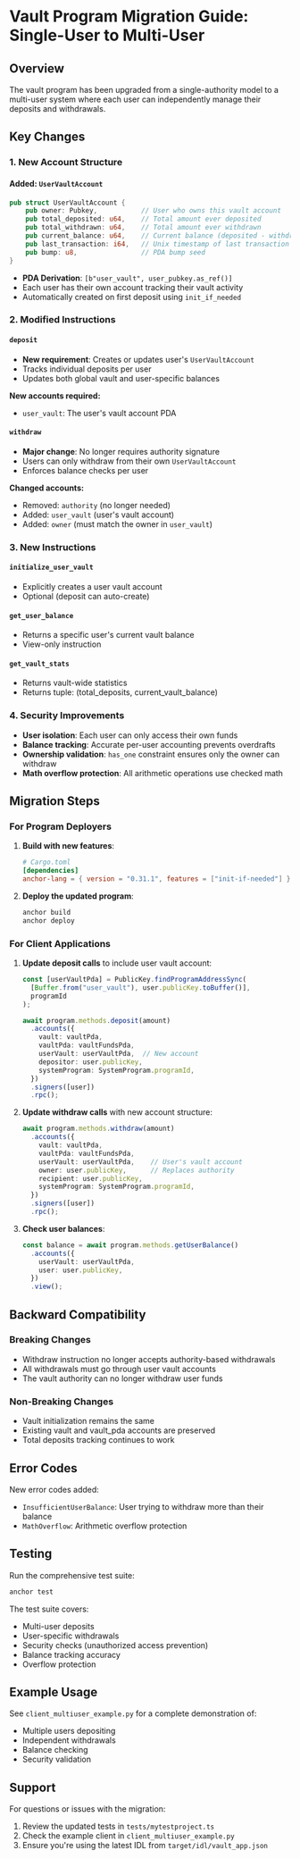# Vault Program Migration Guide: Single-User to Multi-User

## Overview

The vault program has been upgraded from a single-authority model to a multi-user system where each user can independently manage their deposits and withdrawals.

## Key Changes

### 1. New Account Structure

#### Added: `UserVaultAccount`
```rust
pub struct UserVaultAccount {
    pub owner: Pubkey,           // User who owns this vault account
    pub total_deposited: u64,    // Total amount ever deposited
    pub total_withdrawn: u64,    // Total amount ever withdrawn
    pub current_balance: u64,    // Current balance (deposited - withdrawn)
    pub last_transaction: i64,   // Unix timestamp of last transaction
    pub bump: u8,                // PDA bump seed
}
```

- **PDA Derivation**: `[b"user_vault", user_pubkey.as_ref()]`
- Each user has their own account tracking their vault activity
- Automatically created on first deposit using `init_if_needed`

### 2. Modified Instructions

#### `deposit`
- **New requirement**: Creates or updates user's `UserVaultAccount`
- Tracks individual deposits per user
- Updates both global vault and user-specific balances

**New accounts required:**
- `user_vault`: The user's vault account PDA

#### `withdraw`
- **Major change**: No longer requires authority signature
- Users can only withdraw from their own `UserVaultAccount`
- Enforces balance checks per user

**Changed accounts:**
- Removed: `authority` (no longer needed)
- Added: `user_vault` (user's vault account)
- Added: `owner` (must match the owner in `user_vault`)

### 3. New Instructions

#### `initialize_user_vault`
- Explicitly creates a user vault account
- Optional (deposit can auto-create)

#### `get_user_balance`
- Returns a specific user's current vault balance
- View-only instruction

#### `get_vault_stats`
- Returns vault-wide statistics
- Returns tuple: (total_deposits, current_vault_balance)

### 4. Security Improvements

- **User isolation**: Each user can only access their own funds
- **Balance tracking**: Accurate per-user accounting prevents overdrafts
- **Ownership validation**: `has_one` constraint ensures only the owner can withdraw
- **Math overflow protection**: All arithmetic operations use checked math

## Migration Steps

### For Program Deployers

1. **Build with new features**:
   ```toml
   # Cargo.toml
   [dependencies]
   anchor-lang = { version = "0.31.1", features = ["init-if-needed"] }
   ```

2. **Deploy the updated program**:
   ```bash
   anchor build
   anchor deploy
   ```

### For Client Applications

1. **Update deposit calls** to include user vault account:
   ```typescript
   const [userVaultPda] = PublicKey.findProgramAddressSync(
     [Buffer.from("user_vault"), user.publicKey.toBuffer()],
     programId
   );

   await program.methods.deposit(amount)
     .accounts({
       vault: vaultPda,
       vaultPda: vaultFundsPda,
       userVault: userVaultPda,  // New account
       depositor: user.publicKey,
       systemProgram: SystemProgram.programId,
     })
     .signers([user])
     .rpc();
   ```

2. **Update withdraw calls** with new account structure:
   ```typescript
   await program.methods.withdraw(amount)
     .accounts({
       vault: vaultPda,
       vaultPda: vaultFundsPda,
       userVault: userVaultPda,    // User's vault account
       owner: user.publicKey,      // Replaces authority
       recipient: user.publicKey,
       systemProgram: SystemProgram.programId,
     })
     .signers([user])
     .rpc();
   ```

3. **Check user balances**:
   ```typescript
   const balance = await program.methods.getUserBalance()
     .accounts({
       userVault: userVaultPda,
       user: user.publicKey,
     })
     .view();
   ```

## Backward Compatibility

### Breaking Changes
- Withdraw instruction no longer accepts authority-based withdrawals
- All withdrawals must go through user vault accounts
- The vault authority can no longer withdraw user funds

### Non-Breaking Changes
- Vault initialization remains the same
- Existing vault and vault_pda accounts are preserved
- Total deposits tracking continues to work

## Error Codes

New error codes added:
- `InsufficientUserBalance`: User trying to withdraw more than their balance
- `MathOverflow`: Arithmetic overflow protection

## Testing

Run the comprehensive test suite:
```bash
anchor test
```

The test suite covers:
- Multi-user deposits
- User-specific withdrawals
- Security checks (unauthorized access prevention)
- Balance tracking accuracy
- Overflow protection

## Example Usage

See `client_multiuser_example.py` for a complete demonstration of:
- Multiple users depositing
- Independent withdrawals
- Balance checking
- Security validation

## Support

For questions or issues with the migration:
1. Review the updated tests in `tests/mytestproject.ts`
2. Check the example client in `client_multiuser_example.py`
3. Ensure you're using the latest IDL from `target/idl/vault_app.json`